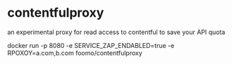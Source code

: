 # contentfulproxy
an experimental proxy for read access to contentful to save your API quota


docker run -p 8080 -e SERVICE_ZAP_ENDABLED=true -e RPOXOY=a.com,b.com foomo/contentfulproxy
